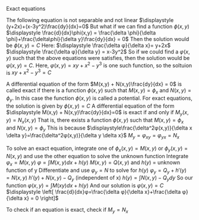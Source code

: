 Exact equations

The following equation is not separable and not linear
	$\displaystyle (y+2x)+(x-3y^2)\frac{dy}{dx}=0$
	But what if we can find a function $\phi(x,y)$
		$\displaystyle \frac{d}{dx}\phi(x,y) = \frac{\delta \phi}{\delta \phi}+\frac{\delta\phi}{\delta y}\frac{dy}{dx} = 0$
		Then the solution would be $\phi(x,y) = C$
			Here: $\displaystyle \frac{\delta φ}{\delta x}= y+2x$
			$\displaystyle \frac{\delta φ}{\delta y} = x-3y^2$
			So if we could find a $φ(x,y)$ such that the above equations were satisfies, then the solution would be $φ(x,y)  = C$. Here, $φ(x,y) = xy+x^2-y^3$ is one such function, so the soltuion is $xy+x^2-y^3 = C$

A differential equation of the form
	$M(x,y) + N(x,y)\frac{dy}{dx} = 0$
	is called exact if there is a function $\phi(x,y)$ such that $M(x,y)=\phi_x$ and $N(x,y)=\phi_y$. In this case the function $\phi(x,y)$ is called a potential. For exact equations, the solution is given by
		$\phi(x,y) = C$
	A differential equation of the form
		$\displaystyle M(x,y) + N(x,y)\frac{dy}{dx}=0$
		is exact if and only if
			$M_y(x,y) = N_x(x,y)$
			That is, there exists a function $\phi(x,y)$ such that $M(x,y)=\phi_x$ and $N(x,y)=\phi_y$
		This is because
			$\displaystyle\frac{\delta^2φ(x,y)}{\delta x \delta y}=\frac{\delta^2φ(x,y)}{\delta y \delta x}$
				$M_y = φ_{xy} = φ_{yx} = N_x$

To solve an exact equation, integrate one of 
	$\phi_x(x,y) = M(x,y)$ or $\phi_y(x,y) = N(x,y)$ and use the other equation to solve the unknown function
		Integrate $φ_x = M(x,y)$
			$\displaystyle φ = \int M(x,y)dx + h(y)$
				$M(x,y) = Q(x,y)$ and $h(y)$ = unknown function of y
		Differentiate and use $φ_y = N$ to solve for $h(y)$
			$φ_y = Q_y+h\prime(y)=N(x,y)$
			$h\prime(y) + N(x,y) - Q_y$ (independent of x)
			$\displaystyle h(y) = \int N(x,y)-Q_ydy$
		So our function $\displaystyle φ(x,y) = \int M(xy)dx+h(y)$
			And our solution is $φ(x,y) = C$
				$\displaystyle \left[ \frac{d}{dx}φ=\frac{\delta φ}{\delta x}+\frac{\delta φ}{\delta x} = 0 \right]$

To check if an equation is exact, check if $M_y = N_x$
